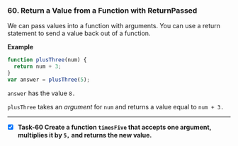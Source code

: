 ### 60. Return a Value from a Function with ReturnPassed

We can pass values into a function with arguments. You can use a return statement to send a value back out of a function.

**Example**
```js
function plusThree(num) {
  return num + 3;
}
var answer = plusThree(5);
```
`answer` has the value `8.`

`plusThree` takes an *argument* for `num` and returns a value equal to `num + 3.`
**********************************************
- [x] **Task-60 Create a function `timesFive` that accepts one argument, multiplies it by `5,` and returns the new value.**